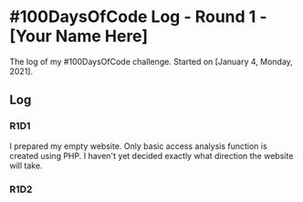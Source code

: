 # #100DaysOfCode Log - Round 1 - [Your Name Here]

The log of my #100DaysOfCode challenge. Started on [January 4, Monday, 2021].

## Log

### R1D1 
I prepared my empty website.
Only basic access analysis function is created using PHP. I haven't yet decided exactly what direction the website will take.

### R1D2
